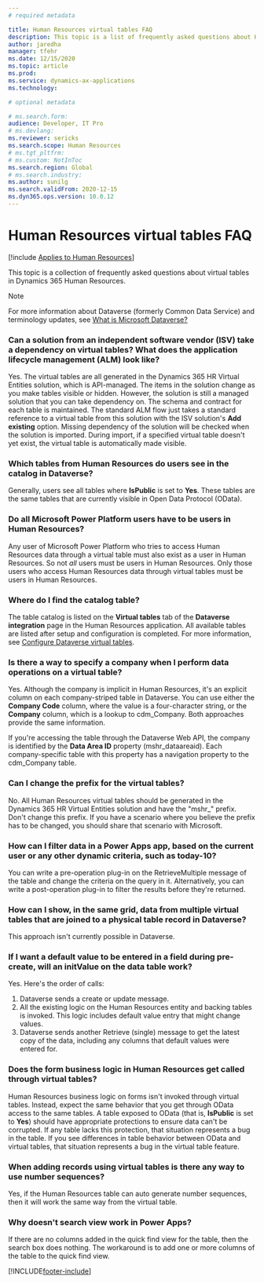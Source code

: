 ```yaml
---
# required metadata

title: Human Resources virtual tables FAQ
description: This topic is a list of frequently asked questions about Human Resources virtual entities.
author: jaredha
manager: tfehr
ms.date: 12/15/2020
ms.topic: article
ms.prod:
ms.service: dynamics-ax-applications
ms.technology: 

# optional metadata

# ms.search.form:
audience: Developer, IT Pro
# ms.devlang: 
ms.reviewer: sericks
ms.search.scope: Human Resources
# ms.tgt_pltfrm: 
# ms.custom: NotInToc
ms.search.region: Global
# ms.search.industry:
ms.author: sunilg
ms.search.validFrom: 2020-12-15
ms.dyn365.ops.version: 10.0.12
---
```


# Human Resources virtual tables FAQ

[!include [Applies to Human Resources](../includes/applies-to-hr.md)]

This topic is a collection of frequently asked questions about virtual tables in Dynamics 365 Human Resources. 

> [!NOTE]
> For more information about Dataverse (formerly Common Data Service) and terminology updates, see [What is Microsoft Dataverse?](https://docs.microsoft.com/powerapps/maker/data-platform/data-platform-intro)

### Can a solution from an independent software vendor (ISV) take a dependency on virtual tables? What does the application lifecycle management (ALM) look like?

Yes. The virtual tables are all generated in the Dynamics 365 HR Virtual Entities solution, which is API-managed. The items in the solution change as you make tables visible or hidden. However, the solution is still a managed solution that you can take dependency on. The schema and contract for each table is maintained. The standard ALM flow just takes a standard reference to a virtual table from this solution with the ISV solution's **Add existing** option. Missing dependency of the solution will be checked when the solution is imported. During import, if a specified virtual table doesn't yet exist, the virtual table is automatically made visible.

### Which tables from Human Resources do users see in the catalog in Dataverse?

Generally, users see all tables where **IsPublic** is set to **Yes**. These tables are the same tables that are currently visible in Open Data Protocol (OData).

### Do all Microsoft Power Platform users have to be users in Human Resources?

Any user of Microsoft Power Platform who tries to access Human Resources data through a virtual table must also exist as a user in Human Resources. So not *all* users must be users in Human Resources. Only those users who access Human Resources data through virtual tables must be users in Human Resources.

### Where do I find the catalog table?

The table catalog is listed on the **Virtual tables** tab of the **Dataverse integration** page in the Human Resources application. All available tables are listed after setup and configuration is completed. For more information, see [Configure Dataverse virtual tables](hr-admin-integration-common-data-service-virtual-entities.md).

### Is there a way to specify a company when I perform data operations on a virtual table?

Yes. Although the company is implicit in Human Resources, it's an explicit column on each company-striped table in Dataverse. You can use either the **Company Code** column, where the value is a four-character string, or the **Company** column, which is a lookup to cdm\_Company. Both approaches provide the same information.

If you're accessing the table through the Dataverse Web API, the company is identified by the **Data Area ID** property (mshr\_dataareaid). Each company-specific table with this property has a navigation property to the cdm\_Company table.

### Can I change the prefix for the virtual tables?

No. All Human Resources virtual tables should be generated in the Dynamics 365 HR Virtual Entities solution and have the "mshr\_" prefix. Don't change this prefix. If you have a scenario where you believe the prefix has to be changed, you should share that scenario with Microsoft.

### How can I filter data in a Power Apps app, based on the current user or any other dynamic criteria, such as today-10?

You can write a pre-operation plug-in on the RetrieveMultiple message of the table and change the criteria on the query in it. Alternatively, you can write a post-operation plug-in to filter the results before they're returned.

### How can I show, in the same grid, data from multiple virtual tables that are joined to a physical table record in Dataverse?

This approach isn't currently possible in Dataverse.

### If I want a default value to be entered in a field during pre-create, will an initValue on the data table work?

Yes. Here's the order of calls:

1. Dataverse sends a create or update message.
2. All the existing logic on the Human Resources entity and backing tables is invoked. This logic includes default value entry that might change values.
3. Dataverse sends another Retrieve (single) message to get the latest copy of the data, including any columns that default values were entered for.

### Does the form business logic in Human Resources get called through virtual tables?

Human Resources business logic on forms isn't invoked through virtual tables. Instead, expect the same behavior that you get through OData access to the same tables. A table exposed to OData (that is, **IsPublic** is set to **Yes**) should have appropriate protections to ensure data can't be corrupted. If any table lacks this protection, that situation represents a bug in the table. If you see differences in table behavior between OData and virtual tables, that situation represents a bug in the virtual table feature.

### When adding records using virtual tables is there any way to use number sequences?

Yes, if the Human Resources table can auto generate number sequences, then it will work the same way from the virtual table.

### Why doesn't search view work in Power Apps?

If there are no columns added in the quick find view for the table, then the search box does nothing. The workaround is to add one or more columns of the table to the quick find view.


[!INCLUDE[footer-include](../includes/footer-banner.md)]